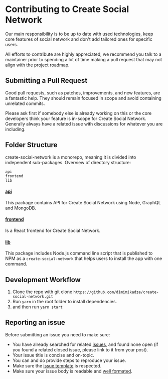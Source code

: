 # Contributing to Create Social Network

Our main responsibility is to be up to date with used technologies, keep core features of social network and don't add tailored ones for specific users.

All efforts to contribute are highly appreciated, we recommend you talk to a maintainer prior to spending a lot of time making a pull request that may not align with the project roadmap.

## Submitting a Pull Request

Good pull requests, such as patches, improvements, and new features, are a fantastic help. They should remain focused in scope and avoid containing unrelated commits.

Please ask first if somebody else is already working on this or the core developers think your feature is in-scope for Create Social Network. Generally always have a related issue with discussions for whatever you are including.

## Folder Structure

create-social-network is a monorepo, meaning it is divided into independent sub-packages. Overview of directory structure:

```
api
frontend
lib
```

#### [api](https://github.com/dimimikadze/create-social-network/tree/master/api)

This package contains API for Create Social Network using Node, GraphQL and MongoDB.

#### [frontend](https://github.com/dimimikadze/create-social-network/tree/master/frontend)

Is a React frontend for Create Social Network.

#### [lib](https://github.com/dimimikadze/create-social-network/tree/master/lib)

This package includes Node.js command line script that is published to NPM as a `create-social-network` that helps users to install the app with one command.

## Development Workflow

1. Clone the repo with git clone `https://github.com/dimimikadze/create-social-network.git`
2. Run `yarn` in the root folder to install dependencies.
3. and then run `yarn start`

## Reporting an issue

Before submitting an issue you need to make sure:

- You have already searched for related [issues](https://github.com/dimimikadze/create-social-network/issues), and found none open (if you found a related closed issue, please link to it from your post).
- Your issue title is concise and on-topic.
- You can and do provide steps to reproduce your issue.
- Make sure the [issue template](https://github.com/dimimikadze/create-social-network/tree/master/.github/ISSUE_TEMPLATE) is respected.
- Make sure your issue body is readable and [well formated](https://guides.github.com/features/mastering-markdown/).
